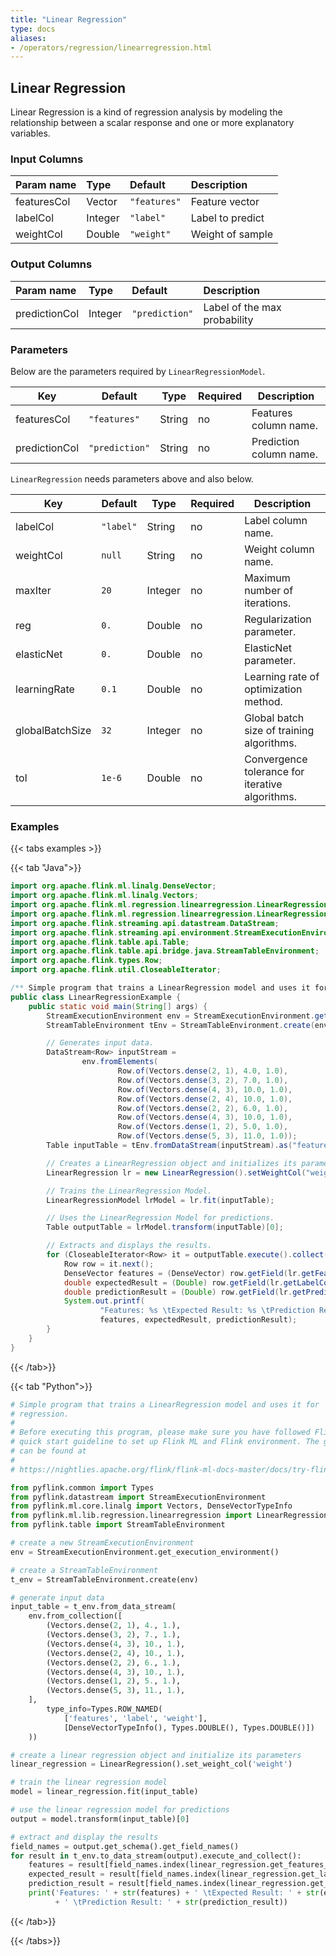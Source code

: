 ```yaml
---
title: "Linear Regression"
type: docs
aliases:
- /operators/regression/linearregression.html
---
```


<!--
Licensed to the Apache Software Foundation (ASF) under one
or more contributor license agreements.  See the NOTICE file
distributed with this work for additional information
regarding copyright ownership.  The ASF licenses this file
to you under the Apache License, Version 2.0 (the
"License"); you may not use this file except in compliance
with the License.  You may obtain a copy of the License at

  http://www.apache.org/licenses/LICENSE-2.0

Unless required by applicable law or agreed to in writing,
software distributed under the License is distributed on an
"AS IS" BASIS, WITHOUT WARRANTIES OR CONDITIONS OF ANY
KIND, either express or implied.  See the License for the
specific language governing permissions and limitations
under the License.
-->

## Linear Regression

Linear Regression is a kind of regression analysis by modeling the relationship
between a scalar response and one or more explanatory variables.

### Input Columns

| Param name  | Type    | Default      | Description      |
| :---------- | :------ | :----------- | :--------------- |
| featuresCol | Vector  | `"features"` | Feature vector   |
| labelCol    | Integer | `"label"`    | Label to predict |
| weightCol   | Double  | `"weight"`   | Weight of sample |

### Output Columns

| Param name    | Type    | Default        | Description                  |
| :------------ | :------ | :------------- | :--------------------------- |
| predictionCol | Integer | `"prediction"` | Label of the max probability |

### Parameters

Below are the parameters required by `LinearRegressionModel`.

| Key           | Default        | Type   | Required | Description             |
| ------------- | -------------- | ------ | -------- | ----------------------- |
| featuresCol   | `"features"`   | String | no       | Features column name.   |
| predictionCol | `"prediction"` | String | no       | Prediction column name. |

`LinearRegression` needs parameters above and also below.

| Key             | Default   | Type    | Required | Description                                     |
| --------------- | --------- | ------- | -------- | ----------------------------------------------- |
| labelCol        | `"label"` | String  | no       | Label column name.                              |
| weightCol       | `null`    | String  | no       | Weight column name.                             |
| maxIter         | `20`      | Integer | no       | Maximum number of iterations.                   |
| reg             | `0.`      | Double  | no       | Regularization parameter.                       |
| elasticNet      | `0.`      | Double  | no       | ElasticNet parameter.                           |
| learningRate    | `0.1`     | Double  | no       | Learning rate of optimization method.           |
| globalBatchSize | `32`      | Integer | no       | Global batch size of training algorithms.       |
| tol             | `1e-6`    | Double  | no       | Convergence tolerance for iterative algorithms. |

### Examples

{{< tabs examples >}}

{{< tab "Java">}}

```java
import org.apache.flink.ml.linalg.DenseVector;
import org.apache.flink.ml.linalg.Vectors;
import org.apache.flink.ml.regression.linearregression.LinearRegression;
import org.apache.flink.ml.regression.linearregression.LinearRegressionModel;
import org.apache.flink.streaming.api.datastream.DataStream;
import org.apache.flink.streaming.api.environment.StreamExecutionEnvironment;
import org.apache.flink.table.api.Table;
import org.apache.flink.table.api.bridge.java.StreamTableEnvironment;
import org.apache.flink.types.Row;
import org.apache.flink.util.CloseableIterator;

/** Simple program that trains a LinearRegression model and uses it for regression. */
public class LinearRegressionExample {
    public static void main(String[] args) {
        StreamExecutionEnvironment env = StreamExecutionEnvironment.getExecutionEnvironment();
        StreamTableEnvironment tEnv = StreamTableEnvironment.create(env);

        // Generates input data.
        DataStream<Row> inputStream =
                env.fromElements(
                        Row.of(Vectors.dense(2, 1), 4.0, 1.0),
                        Row.of(Vectors.dense(3, 2), 7.0, 1.0),
                        Row.of(Vectors.dense(4, 3), 10.0, 1.0),
                        Row.of(Vectors.dense(2, 4), 10.0, 1.0),
                        Row.of(Vectors.dense(2, 2), 6.0, 1.0),
                        Row.of(Vectors.dense(4, 3), 10.0, 1.0),
                        Row.of(Vectors.dense(1, 2), 5.0, 1.0),
                        Row.of(Vectors.dense(5, 3), 11.0, 1.0));
        Table inputTable = tEnv.fromDataStream(inputStream).as("features", "label", "weight");

        // Creates a LinearRegression object and initializes its parameters.
        LinearRegression lr = new LinearRegression().setWeightCol("weight");

        // Trains the LinearRegression Model.
        LinearRegressionModel lrModel = lr.fit(inputTable);

        // Uses the LinearRegression Model for predictions.
        Table outputTable = lrModel.transform(inputTable)[0];

        // Extracts and displays the results.
        for (CloseableIterator<Row> it = outputTable.execute().collect(); it.hasNext(); ) {
            Row row = it.next();
            DenseVector features = (DenseVector) row.getField(lr.getFeaturesCol());
            double expectedResult = (Double) row.getField(lr.getLabelCol());
            double predictionResult = (Double) row.getField(lr.getPredictionCol());
            System.out.printf(
                    "Features: %s \tExpected Result: %s \tPrediction Result: %s\n",
                    features, expectedResult, predictionResult);
        }
    }
}

```

{{< /tab>}}

{{< tab "Python">}}

```python
# Simple program that trains a LinearRegression model and uses it for
# regression.
#
# Before executing this program, please make sure you have followed Flink ML's
# quick start guideline to set up Flink ML and Flink environment. The guideline
# can be found at
#
# https://nightlies.apache.org/flink/flink-ml-docs-master/docs/try-flink-ml/quick-start/

from pyflink.common import Types
from pyflink.datastream import StreamExecutionEnvironment
from pyflink.ml.core.linalg import Vectors, DenseVectorTypeInfo
from pyflink.ml.lib.regression.linearregression import LinearRegression
from pyflink.table import StreamTableEnvironment

# create a new StreamExecutionEnvironment
env = StreamExecutionEnvironment.get_execution_environment()

# create a StreamTableEnvironment
t_env = StreamTableEnvironment.create(env)

# generate input data
input_table = t_env.from_data_stream(
    env.from_collection([
        (Vectors.dense(2, 1), 4., 1.),
        (Vectors.dense(3, 2), 7., 1.),
        (Vectors.dense(4, 3), 10., 1.),
        (Vectors.dense(2, 4), 10., 1.),
        (Vectors.dense(2, 2), 6., 1.),
        (Vectors.dense(4, 3), 10., 1.),
        (Vectors.dense(1, 2), 5., 1.),
        (Vectors.dense(5, 3), 11., 1.),
    ],
        type_info=Types.ROW_NAMED(
            ['features', 'label', 'weight'],
            [DenseVectorTypeInfo(), Types.DOUBLE(), Types.DOUBLE()])
    ))

# create a linear regression object and initialize its parameters
linear_regression = LinearRegression().set_weight_col('weight')

# train the linear regression model
model = linear_regression.fit(input_table)

# use the linear regression model for predictions
output = model.transform(input_table)[0]

# extract and display the results
field_names = output.get_schema().get_field_names()
for result in t_env.to_data_stream(output).execute_and_collect():
    features = result[field_names.index(linear_regression.get_features_col())]
    expected_result = result[field_names.index(linear_regression.get_label_col())]
    prediction_result = result[field_names.index(linear_regression.get_prediction_col())]
    print('Features: ' + str(features) + ' \tExpected Result: ' + str(expected_result)
          + ' \tPrediction Result: ' + str(prediction_result))

```

{{< /tab>}}

{{< /tabs>}}
